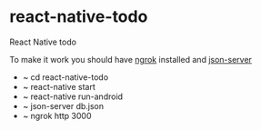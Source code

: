 # react-native-todo

React Native todo

To make it work you should have [ngrok](https://ngrok.com/) installed and [json-server](https://github.com/typicode/json-server)

- ~ cd react-native-todo
- ~ react-native start
- ~ react-native run-android
- ~ json-server db.json
- ~ ngrok http 3000
